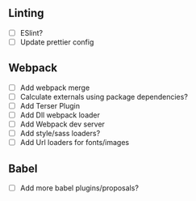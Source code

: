 ## Linting
- [ ] ESlint?
- [ ] Update prettier config

## Webpack
- [ ] Add webpack merge
- [ ] Calculate externals using package dependencies?
- [ ] Add Terser Plugin
- [ ] Add Dll webpack loader
- [ ] Add Webpack dev server
- [ ] Add style/sass loaders?
- [ ] Add Url loaders for fonts/images

## Babel
- [ ] Add more babel plugins/proposals?
